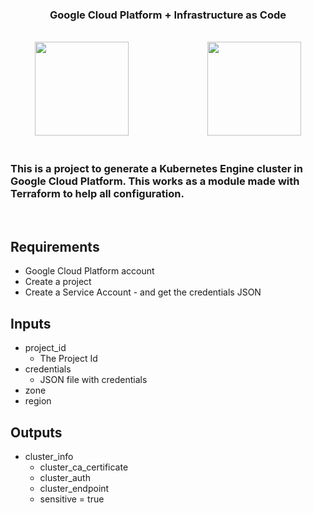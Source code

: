 <br><br>

<div align="center">

<h3>
    Google Cloud Platform + Infrastructure as Code
</h3>

<br>

<span>
<img width="150" src="https://user-images.githubusercontent.com/25181517/183911547-990692bc-8411-4878-99a0-43506cdb69cf.png" />
</span>
&nbsp&nbsp&nbsp&nbsp&nbsp&nbsp&nbsp&nbsp&nbsp&nbsp&nbsp&nbsp&nbsp&nbsp&nbsp&nbsp&nbsp&nbsp&nbsp&nbsp&nbsp&nbsp&nbsp&nbsp&nbsp&nbsp&nbsp&nbsp&nbsp&nbsp
<span>
<img width="150" src="https://user-images.githubusercontent.com/25181517/183345121-36788a6e-5462-424a-be67-af1ebeda79a2.png" />
</span>
</div>

</div>


<br>

### This is a project to generate a Kubernetes Engine cluster in Google Cloud Platform. This works as a module made with Terraform to help all configuration.

<br>

## Requirements

- Google Cloud Platform account
- Create a project
- Create a Service Account - and get the credentials JSON

## Inputs

  - project_id
    - The Project Id
  - credentials
    - JSON file with credentials
  - zone
  - region

## Outputs

  - cluster_info
    - cluster_ca_certificate
    - cluster_auth
    - cluster_endpoint
    - sensitive = true

